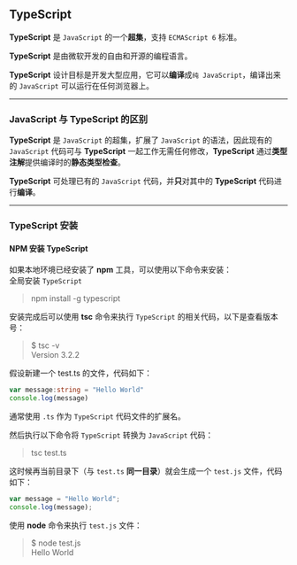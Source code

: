## TypeScript

**TypeScript** 是 `JavaScript` 的一个**超集**，支持 `ECMAScript 6` 标准。

**TypeScript** 是由微软开发的自由和开源的编程语言。

**TypeScript** 设计目标是开发大型应用，它可以**编译**成`纯 JavaScript`，编译出来的 `JavaScript` 可以运行在任何浏览器上。

---

### JavaScript 与 TypeScript 的区别

**TypeScript** 是 `JavaScript` 的超集，扩展了 `JavaScript` 的语法，因此现有的 `JavaScript` 代码可与 **TypeScript** 一起工作无需任何修改，**TypeScript** 通过**类型注解**提供编译时的**静态类型检查**。

**TypeScript** 可处理已有的 `JavaScript` 代码，并**只**对其中的 **TypeScript** 代码进行**编译**。

---

### TypeScript 安装

#### NPM 安装 TypeScript

如果本地环境已经安装了 **npm** 工具，可以使用以下命令来安装：<br/>
全局安装 `TypeScript`
> npm install -g typescript

安装完成后可以使用 **tsc** 命令来执行 `TypeScript` 的相关代码，以下是查看版本号：
> $ tsc -v<br/>
> Version 3.2.2

假设新建一个 test.ts 的文件，代码如下：
```ts
var message:string = "Hello World" 
console.log(message)
```

通常使用 `.ts` 作为 `TypeScript` 代码文件的扩展名。

然后执行以下命令将 `TypeScript` 转换为 `JavaScript` 代码：

> tsc test.ts

这时候再当前目录下（与 `test.ts` **同一目录**）就会生成一个 `test.js` 文件，代码如下：
```js
var message = "Hello World";
console.log(message);
```
使用 **node** 命令来执行 `test.js` 文件：

> $ node test.js<br/>
> Hello World